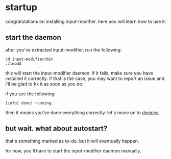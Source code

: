# startup

congratulations on installing input-modifier. here you will learn how to use it.

## start the daemon

after you've extracted input-modifier, run the following:

```
cd input-modifier/bin
./imodd
```

this will start the input-modifier daemon. if it fails, make sure you have installed it correctly. if that is the case, you may want to report an issue and I'll be glad to fix it as soon as you do.

if you see the following:

```
[info] done! running.
```

then it means you've done everything correctly. let's move on to [devices](devices.md).

## but wait. what about autostart?

that's something marked as to-do. but it will eventually happen.

for now, you'll have to start the input-modifier daemon manually.
